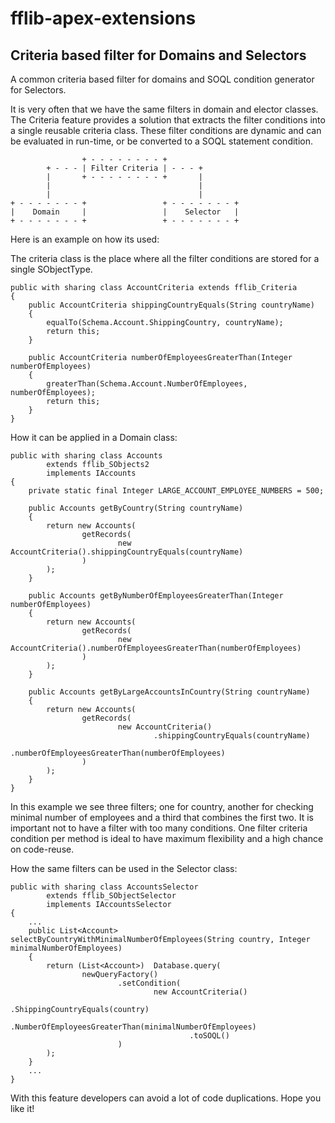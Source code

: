 # fflib-apex-extensions

## Criteria based filter for Domains and Selectors

A common criteria based filter for domains and SOQL condition generator for Selectors.


It is very often that we have the same filters in domain and elector classes. The Criteria feature provides a solution that extracts the filter conditions into a single reusable criteria class. These filter conditions are dynamic and can be evaluated in run-time, or be converted to a SOQL statement condition.
```
                + - - - - - - - - +
        + - - - | Filter Criteria | - - - +  
        |       + - - - - - - - - +       |
        |                                 | 
        |                                 |
+ - - - - - - - +                 + - - - - - - - +
|    Domain     |                 |    Selector   |
+ - - - - - - - +                 + - - - - - - - +
```
Here is an example on how its used:

The criteria class is the place where all the filter conditions are stored for a single SObjectType.

```apex
public with sharing class AccountCriteria extends fflib_Criteria
{
    public AccountCriteria shippingCountryEquals(String countryName)
    { 
        equalTo(Schema.Account.ShippingCountry, countryName);
        return this;                
    }
    
    public AccountCriteria numberOfEmployeesGreaterThan(Integer numberOfEmployees)
    {
        greaterThan(Schema.Account.NumberOfEmployees, numberOfEmployees);
        return this;
    }
}
```

How it can be applied in a Domain class:

```apex
public with sharing class Accounts
		extends fflib_SObjects2
		implements IAccounts
{
	private static final Integer LARGE_ACCOUNT_EMPLOYEE_NUMBERS = 500;

	public Accounts getByCountry(String countryName)
	{
		return new Accounts(
				getRecords(
						new AccountCriteria().shippingCountryEquals(countryName)
				)
		);
	}

	public Accounts getByNumberOfEmployeesGreaterThan(Integer numberOfEmployees)
	{
		return new Accounts(
				getRecords(
						new AccountCriteria().numberOfEmployeesGreaterThan(numberOfEmployees)
				)
		);
	}

	public Accounts getByLargeAccountsInCountry(String countryName)
	{
		return new Accounts(
				getRecords(
						new AccountCriteria()
								.shippingCountryEquals(countryName)
								.numberOfEmployeesGreaterThan(numberOfEmployees)
				)
		);
	}
}
```
In this example we see three filters; one for country, another for checking minimal number of employees and a third that combines the first two.
It is important not to have a filter with too many conditions.
One filter criteria condition per method is ideal to have maximum flexibility and a high chance on code-reuse.


How the same filters can be used in the Selector class:

```apex
public with sharing class AccountsSelector
        extends fflib_SObjectSelector
        implements IAccountsSelector
{
    ...
    public List<Account> selectByCountryWithMinimalNumberOfEmployees(String country, Integer minimalNumberOfEmployees)
    {
        return (List<Account>)  Database.query(
                newQueryFactory()
                        .setCondition(
                                new AccountCriteria()
                                        .ShippingCountryEquals(country)
                                        .NumberOfEmployeesGreaterThan(minimalNumberOfEmployees)
                                        .toSOQL()
                        )
        );
    }
    ...
}
```

With this feature developers can avoid a lot of code duplications.
Hope you like it!
